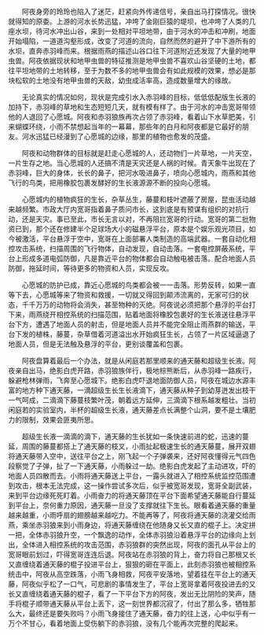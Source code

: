 　　阿夜身旁的玲玲也陷入了迷茫，赶紧向外传递信号，亲自出马打探情况。很快就得知的原委。上游的河水长势迅猛，冲垮了金刚巨猿的堤坝，也冲垮了人类的几座水坝，待河水冲出山谷，来到一处相对平坦地带，由于河水的冲击和冲刷，地面开始塌陷，一道道沟壑形成，改变了河道的流向，自然而然的避开了中下游所有的水坝，直奔赤羽峰而来。根据雨燕的描述山谷口往下河道附近还发现了大量的地甲虫兽。阿夜依据现状和地甲虫兽的特征推测是地甲虫兽不喜欢山谷坚硬的土地，都往平坦地带的土地转移，至于为数不多的地甲虫兽会有如此规模的效果，想必是那块松软的土地没有地甲虫兽的天敌，幼虫成活率高，造成数量增大的缘故。

　　无论真实的情况如何，现状是完成引水入赤羽峰的目标，低低低配版生长液的加持下，赤羽峰的草地和生态短短几天，就有模有样了。由于河水的冲击宽哥带领他的人退回了心愿城。阿夜和赤羽狼族再次占领了赤羽峰，看着山下水草肥美，引来蝴蝶环绕，小雨不禁想起当年的一幕幕，那些年的白月和阿夜都是它最好的朋友。河水迅猛已经漫到了心愿城的边缘，那里的植物也愈发的茂盛。

　　阿夜和动物群体的目标就是赶走心愿城的人，还动物们一片草地，一片天空，一片生存之地。当心愿城的人还搞不清是天灾还是人祸的时候。青天象牛出现在了赤羽峰，巨大的身体，长长的鼻子，把河水吸进鼻子，喷向心愿城内，雨燕和其他飞行的鸟类，把用橡胶包裹发酵好的生长液源源不断的投向心愿城。

　　心愿城内的植物疯狂的生长，杂草丛生，藤蔓和枝叶遮蔽了房屋，昆虫活动越来越频繁。市政大厅内宽哥指着鼻子质问市长，这到底是有预谋有组织的对抗行动，还是天灾。事已至此，市长无言以对，不再阻拦宽哥的行动。宽哥的第二批物资已到，那个还在修建半个足球场大小的磁悬浮平台，原本是个娱乐观光项目，如今被激活，平台悬浮于空中，宽哥在上面部署人类制造的高端武器。一套自动化相控攻击系统，扫描周围的飞行物体，自动发现，自动击落。一套电控屏蔽系统，平台上形成多道电弧防御，凡是靠近平台的物体都会自动触电被击落。配合地面人员防御，拖延时间，等待更多的物资和人员，实现反攻。

　　心愿城的防护已成，靠近心愿城的鸟类都会被一一击落。形势反转，如果一直等下去，心愿城等来了物资和救援，一切就又得回到颠沛流离的，无家可归的状态，千千万万的动物将会消失，甚至物种的灭绝。阿夜说必须把那个悬浮的平台打下来，雨燕绕开相控系统的扫描范围，贴着地面将橡胶包裹好的生长液送往悬浮平台下方，遭遇了地面人员的射击，但是地面人员并不能完全阻止雨燕群的输送，平台下发的植株，藤蔓，杂草借着河道溢出水开始疯狂生长，占领了一片区域逼退了地面人员，但是无法触及悬浮的平台，更别谈覆盖和包裹。

　　阿夜盘算着最后一个办法，就是从闲庭若那里顺来的通天藤和超级生长液。阿夜亲自出马，绝影白虎开路，赤羽狼族伴行，极地棕熊断后，从赤羽峰一路疾行，躲避枪林弹雨，飞奔至心愿城下。绝影白虎吓退地面防御人员，阿夜在城边水源丰富的地方种下通天藤，一滴超级生长生长液滴下，通天藤从种子到幼芽迸发出枝干一气呵成，二滴滴下藤蔓枝繁叶茂，朝着远方延伸，三滴滴下根系越发粗壮。当初闲庭若的实验室内，半杯的超级生长液，通天藤差点长满整个山洞，要不是土壤肥力的限制，效果会匪夷所思。

　　超级生长液一滴滴的滴下，通天藤的生长犹如一条快速前进的蛇，迅速的蔓延，周围的藤蔓都搭上了通天藤的枝叉，小雨扯起极速生长的通天藤蔓，展开双翅将通天藤带入空中，送往平台之上，刚飞起一个子弹袭来，还好阿夜懂得元气四色段察觉了子弹，扯了一下通天藤，小雨躲过一劫。绝影白虎发起了主动进攻，吓的地面人员四散而去。小雨将通天藤送上平台，一露头就进入了相控系统监控范围遭到攻击，根本无法完成，这一操作尝试多次后，似乎被宽哥发现，宽哥全副武装，来到平台边缘死死盯着。小雨奋力的将通天藤顶在平台下面希望通天藤能自行蔓延到平台上，奈何重力原因，通天藤一旦没了支撑就往下生长。眼看着通天藤的重量越来越重，小雨呼扇的翅膀越来越吃力。不能再等了，阿夜将通天藤的浇灌交给雨燕，乘坐赤羽狼来到小雨身边，将通天藤缠绕在他随身又长又直的棍子上。决定拼一把，全体赤羽狼升空，一个飘逸的动作，全体赤羽狼沿着悬浮平台的边缘向上划出，全体进入相控系统的攻击范围，赤羽狼群的突然出现，阿夜的面孔从平台上的宽哥眼前划过，吓得宽哥连连后退。阿夜站在赤羽狼的背上，奋力将自己那根又长又直缠绕着通天藤的棍子投进平台上，狠狠的砸在平面上，此刻赤羽狼也被相控系统击中，阿夜从高空跌落，小雨飞身相救，阿夜平安落地，望着挂在平台上的通天藤，阿夜似乎松了一口气，可悲剧的事情发生了，平台上宽哥拿着阿夜投进去的又长又直缠绕着通天藤的棍子，看了一下平台下方的阿夜，发出无比阴险的笑声，随手将棍子顺带通天藤从平台上丢下，这一刻世界都沉寂了，付出了那么多，牺牲那么大，最终还是要失败吗？小雨飞身接住了通天藤，奋力的往上送，心中似乎有一万个不甘心，看着地面上受伤躺下的赤羽狼，没有几个能再次完整的爬起来。
